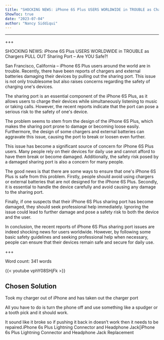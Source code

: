 ```yaml
---
title: "SHOCKING NEWS: iPhone 6S Plus USERS WORLDWIDE in TROUBLE as Chargers PULL OUT Sharing Port - Are YOU Safe?!"
ShowToc: true 
date: "2023-07-04"
author: "Nancy Siddiqui"
---
```

*****
+++

SHOCKING NEWS: iPhone 6S Plus USERS WORLDWIDE in TROUBLE as Chargers PULL OUT Sharing Port – Are YOU Safe?!

San Francisco, California – iPhone 6S Plus users around the world are in trouble. Recently, there have been reports of chargers and external batteries damaging their devices by pulling out the sharing port. This issue is not only troublesome but also raises concerns regarding the safety of charging one's devices.

The sharing port is an essential component of the iPhone 6S Plus, as it allows users to charge their devices while simultaneously listening to music or taking calls. However, the recent reports indicate that the port can pose a serious risk to the safety of one's device.

The problem seems to stem from the design of the iPhone 6S Plus, which makes the sharing port prone to damage or becoming loose easily. Furthermore, the design of some chargers and external batteries can aggravate this issue, causing the port to break or loosen even further.

This issue has become a significant source of concern for iPhone 6S Plus users. Many people rely on their devices for daily use and cannot afford to have them break or become damaged. Additionally, the safety risk posed by a damaged sharing port is also a concern for many people.

The good news is that there are some ways to ensure that one's iPhone 6S Plus is safe from this problem. Firstly, people should avoid using chargers or external batteries that are not designed for the iPhone 6S Plus. Secondly, it is essential to handle the device carefully and avoid causing any damage to the sharing port.

Finally, if one suspects that their iPhone 6S Plus sharing port has become damaged, they should seek professional help immediately. Ignoring the issue could lead to further damage and pose a safety risk to both the device and the user.

In conclusion, the recent reports of iPhone 6S Plus sharing port issues are indeed shocking news for users worldwide. However, by following some basic safety guidelines and seeking professional help when necessary, people can ensure that their devices remain safe and secure for daily use.

+++

Word count: 341 words

{{< youtube vphY08SHjFk >}} 



## Chosen Solution
 Took my charger out of iPhone and has taken out the charger port

 All you have to do is turn the phone off and use something like a spudger or a tooth pick and it should work.

 It sound like it broke so if pushing it back in doesn’t work then it needs to be repaired.iPhone 6s Plus Lightning Connector and Headphone Jack[iPhone 6s Plus Lightning Connector and Headphone Jack Replacement




